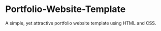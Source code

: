 # Portfolio-Website-Template
A simple, yet attractive portfolio website template using HTML and CSS.
